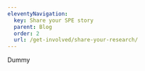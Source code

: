 ```yaml
---
eleventyNavigation:
  key: Share your SPE story
  parent: Blog
  order: 2
  url: /get-involved/share-your-research/
---
```


Dummy